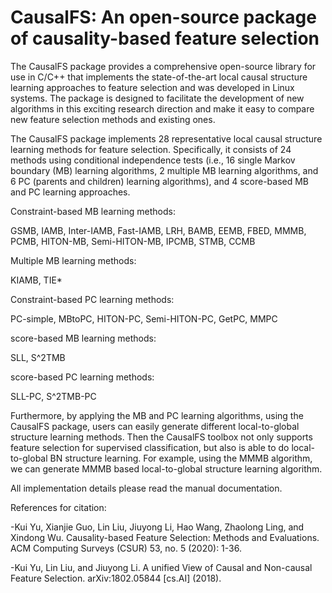 # CausalFS: An open-source package of causality-based feature selection

The CausalFS package provides a comprehensive open-source library for use in C/C++ that implements the state-of-the-art local causal structure learning approaches to feature selection and was developed in Linux systems. The package is designed to facilitate the development of new algorithms in this exciting research direction and make it easy to compare new feature selection methods and existing ones.

The CausalFS package implements 28 representative local causal structure learning methods for feature selection. Specifically, it consists of 24 methods using conditional independence tests (i.e., 16 single Markov boundary (MB) learning algorithms, 2 multiple MB learning algorithms, and 6 PC (parents and children) learning algorithms), and 4 score-based MB and PC learning approaches. 

Constraint-based MB learning methods:

GSMB, IAMB, Inter-IAMB, Fast-IAMB, LRH, BAMB, EEMB, FBED,
MMMB, PCMB, HITON-MB, Semi-HITON-MB, IPCMB, STMB, CCMB

Multiple MB learning methods:

KIAMB, TIE*

Constraint-based PC learning methods:

PC-simple, MBtoPC, HITON-PC, Semi-HITON-PC, GetPC, MMPC

score-based MB learning methods:

SLL, S^2TMB

score-based PC learning methods:

SLL-PC, S^2TMB-PC

Furthermore, by applying the MB and PC learning algorithms, using the CausalFS package, users can easily generate different local-to-global structure learning methods. Then the CausalFS toolbox not only supports feature selection for supervised classification, but also is able to do local-to-global BN structure learning. For example, using the MMMB algorithm, we can generate MMMB based local-to-global structure learning algorithm. 

All implementation details please read the manual documentation. 


References for citation:

-Kui Yu, Xianjie Guo, Lin Liu, Jiuyong Li, Hao Wang, Zhaolong Ling, and Xindong Wu. Causality-based Feature Selection: Methods and Evaluations. ACM Computing Surveys (CSUR) 53, no. 5 (2020): 1-36.

-Kui Yu, Lin Liu, and Jiuyong Li. A unified View of Causal and Non-causal Feature Selection. arXiv:1802.05844 [cs.AI] (2018).
